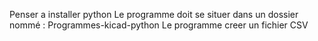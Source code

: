 Penser a installer python 
Le programme doit se situer dans un dossier nommé : Programmes-kicad-python
Le programme creer un fichier CSV  
